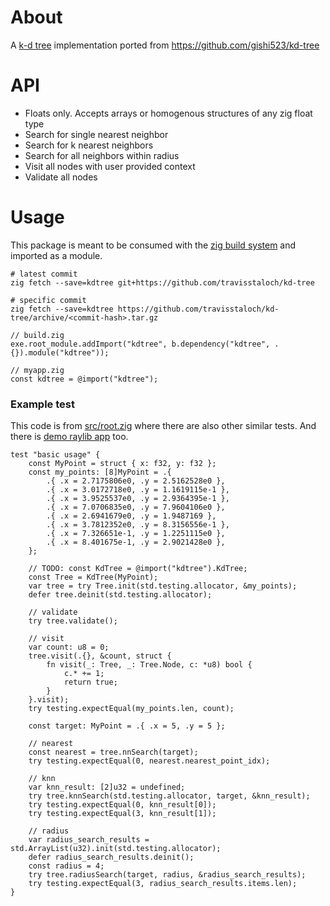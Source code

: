 # About

A [k-d tree](https://en.wikipedia.org/wiki/K-d_tree) implementation ported from https://github.com/gishi523/kd-tree

# API

* Floats only.  Accepts arrays or homogenous structures of any zig float type
* Search for single nearest neighbor
* Search for k nearest neighbors
* Search for all neighbors within radius
* Visit all nodes with user provided context
* Validate all nodes

# Usage

This package is meant to be consumed with the [zig build system](https://ziglang.org/learn/build-system) and imported as a module.

```console
# latest commit
zig fetch --save=kdtree git+https://github.com/travisstaloch/kd-tree
```
```console
# specific commit
zig fetch --save=kdtree https://github.com/travisstaloch/kd-tree/archive/<commit-hash>.tar.gz
```
```zig
// build.zig
exe.root_module.addImport("kdtree", b.dependency("kdtree", .{}).module("kdtree"));
```
```zig
// myapp.zig
const kdtree = @import("kdtree");
```

### Example test

This code is from [src/root.zig](src/root.zig) where there are also other similar tests.  And there is [demo raylib app](src/main.zig) too.

```zig
test "basic usage" {
    const MyPoint = struct { x: f32, y: f32 };
    const my_points: [8]MyPoint = .{
        .{ .x = 2.7175806e0, .y = 2.5162528e0 },
        .{ .x = 3.0172718e0, .y = 1.1619115e-1 },
        .{ .x = 3.9525537e0, .y = 2.9364395e-1 },
        .{ .x = 7.0706835e0, .y = 7.9604106e0 },
        .{ .x = 2.6941679e0, .y = 1.9487169 },
        .{ .x = 3.7812352e0, .y = 8.3156556e-1 },
        .{ .x = 7.326651e-1, .y = 1.2251115e0 },
        .{ .x = 8.401675e-1, .y = 2.9021428e0 },
    };

    // TODO: const KdTree = @import("kdtree").KdTree;
    const Tree = KdTree(MyPoint);
    var tree = try Tree.init(std.testing.allocator, &my_points);
    defer tree.deinit(std.testing.allocator);

    // validate
    try tree.validate();

    // visit
    var count: u8 = 0;
    tree.visit(.{}, &count, struct {
        fn visit(_: Tree, _: Tree.Node, c: *u8) bool {
            c.* += 1;
            return true;
        }
    }.visit);
    try testing.expectEqual(my_points.len, count);

    const target: MyPoint = .{ .x = 5, .y = 5 };

    // nearest
    const nearest = tree.nnSearch(target);
    try testing.expectEqual(0, nearest.nearest_point_idx);

    // knn
    var knn_result: [2]u32 = undefined;
    try tree.knnSearch(std.testing.allocator, target, &knn_result);
    try testing.expectEqual(0, knn_result[0]);
    try testing.expectEqual(3, knn_result[1]);

    // radius
    var radius_search_results = std.ArrayList(u32).init(std.testing.allocator);
    defer radius_search_results.deinit();
    const radius = 4;
    try tree.radiusSearch(target, radius, &radius_search_results);
    try testing.expectEqual(3, radius_search_results.items.len);
}
```